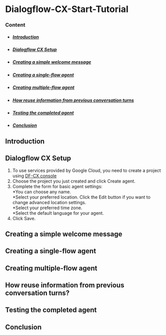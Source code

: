 # Dialogflow-CX-Start-Tutorial

### Content
- ##### [Introduction](#intro)
- ##### [Dialogflow CX Setup ](#Setup)
- ##### [Creating a simple welcome message](#welcomemessage)
- ##### [Creating a single-flow agent](#single-flow)
- ##### [Creating multiple-flow agent](#multiple-flow)
- ##### [How reuse information from previous conversation turns](#reuseinformatione)
- ##### [Testing the completed agent](#Testing)
- ##### [Conclusion](#conclu)


## <a name="intro"></a>Introduction

## <a name="Setup"></a>Dialogflow CX Setup 
1. To use services provided by Google Cloud, you need to create a project using [DF-CX console](https://dialogflow.cloud.google.com/cx/projects) <br>
2. Choose the project you just created and click Create agent.<br>
3. Complete the form for basic agent settings:<br>
   *You can choose any name.<br>
   *Select your preferred location. Click the Edit button if you want to change advanced location settings.<br>
   *Select your preferred time zone.<br>
   *Select the default language for your agent.<br>
4. Click Save.<br> 

## <a name="welcomemessage "></a>Creating a simple welcome message

## <a name="single-flow "></a>Creating a single-flow agent

## <a name="multiple-flow "></a>Creating multiple-flow agent

## <a name="reuseinformation"></a>How reuse information from previous conversation turns?

## <a name="Testing"></a>Testing the completed agent

## <a name="conclu"></a>Conclusion


